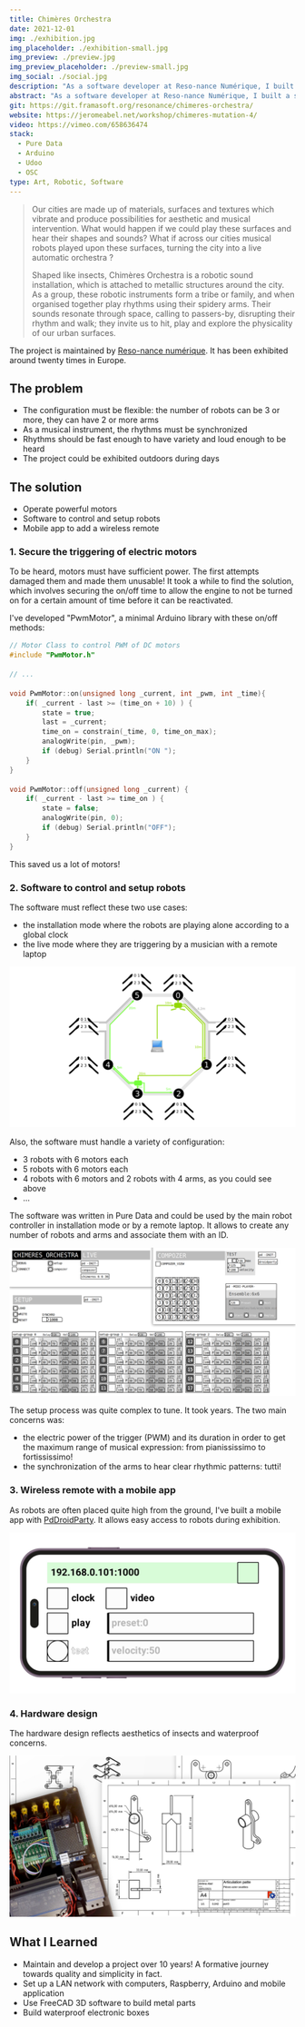 ```yaml
---
title: Chimères Orchestra
date: 2021-12-01
img: ./exhibition.jpg
img_placeholder: ./exhibition-small.jpg
img_preview: ./preview.jpg
img_preview_placeholder: ./preview-small.jpg
img_social: ./social.jpg
description: "As a software developer at Reso-nance Numérique, I built a system to control five or more robotic drummers. As a tribe, they tap on poles in the city to create sound rhythms: an echo of human activites in primitive rhythms."
abstract: "As a software developer at Reso-nance Numérique, I built a system to control five or more robotic drummers. As a tribe, they tap on poles in the city to create sound rhythms: an echo of human activites in primitive rhythms."
git: https://git.framasoft.org/resonance/chimeres-orchestra/
website: https://jeromeabel.net/workshop/chimeres-mutation-4/
video: https://vimeo.com/658636474
stack:
  - Pure Data
  - Arduino
  - Udoo
  - OSC
type: Art, Robotic, Software
---
```


> Our cities are made up of materials, surfaces and textures which vibrate and produce possibilities for aesthetic and musical intervention. What would happen if we could play these surfaces and hear their shapes and sounds? What if across our cities musical robots played upon these surfaces, turning the city into a live automatic orchestra ?
>
> Shaped like insects, Chimères Orchestra is a robotic sound installation, which is attached to metallic structures around the city. As a group, these robotic instruments form a tribe or family, and when organised together play rhythms using their spidery arms. Their sounds resonate through space, calling to passers-by, disrupting their rhythm and walk; they invite us to hit, play and explore the physicality of our urban surfaces.

The project is maintained by [Reso-nance numérique](https://reso-nance.org/chimeres-orchestra/). It has been exhibited around twenty times in Europe.

## The problem

- The configuration must be flexible: the number of robots can be 3 or more, they can have 2 or more arms
- As a musical instrument, the rhythms must be synchronized
- Rhythms should be fast enough to have variety and loud enough to be heard
- The project could be exhibited outdoors during days

## The solution

- Operate powerful motors
- Software to control and setup robots
- Mobile app to add a wireless remote

### 1. Secure the triggering of electric motors

To be heard, motors must have sufficient power. The first attempts damaged them and made them unusable! It took a while to find the solution, which involves securing the on/off time to allow the engine to not be turned on for a certain amount of time before it can be reactivated.

I've developed "PwmMotor", a minimal Arduino library with these on/off methods:

```c
// Motor Class to control PWM of DC motors
#include "PwmMotor.h"

// ...

void PwmMotor::on(unsigned long _current, int _pwm, int _time){
    if( _current - last >= (time_on + 10) ) {
        state = true;
        last = _current;
        time_on = constrain(_time, 0, time_on_max);
        analogWrite(pin, _pwm);
        if (debug) Serial.println("ON ");
    }
}

void PwmMotor::off(unsigned long _current) {
    if( _current - last >= time_on ) {
        state = false;
        analogWrite(pin, 0);
        if (debug) Serial.println("OFF");
    }
}
```

This saved us a lot of motors!

### 2. Software to control and setup robots

The software must reflect these two use cases:

- the installation mode where the robots are playing alone according to a global clock
- the live mode where they are triggering by a musician with a remote laptop

![Setup 32 Arms - Chimères Orchestra](./setup32.png)

Also, the software must handle a variety of configuration:

- 3 robots with 6 motors each
- 5 robots with 6 motors each
- 4 robots with 6 motors and 2 robots with 4 arms, as you could see above
- ...

The software was written in Pure Data and could be used by the main robot controller in installation mode or by a remote laptop. It allows to create any number of robots and arms and associate them with an ID.

![Pure Data Patch Chimères Orchestra](./patch.png)

The setup process was quite complex to tune. It took years. The two main concerns was:

- the electric power of the trigger (PWM) and its duration in order to get the maximum range of musical expression: from pianississimo to fortississimo!
- the synchronization of the arms to hear clear rhythmic patterns: tutti!

### 3. Wireless remote with a mobile app

As robots are often placed quite high from the ground, I've built a mobile app with [PdDroidParty](https://droidparty.net/). It allows easy access to robots during exhibition.

![Pure Data Patch on mobile phone](./phone.png)

### 4. Hardware design

The hardware design reflects aesthetics of insects and waterproof concerns.

![Blueprints for building metal pieces and electronics box](./tech.jpg)

## What I Learned

- Maintain and develop a project over 10 years! A formative journey towards quality and simplicity in fact.
- Set up a LAN network with computers, Raspberry, Arduino and mobile application
- Use FreeCAD 3D software to build metal parts
- Build waterproof electronic boxes
